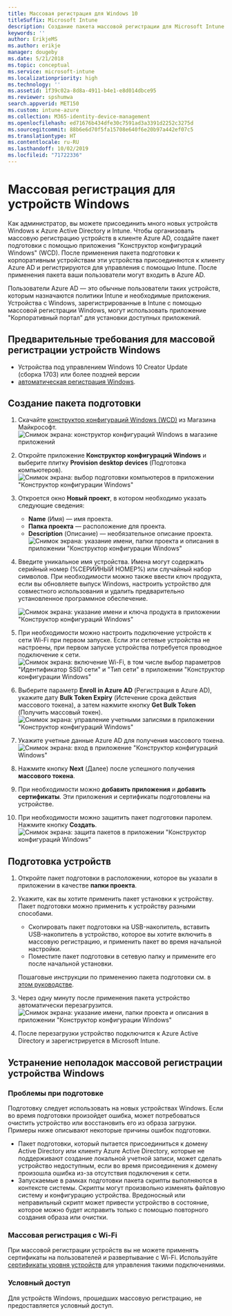 ```yaml
---
title: Массовая регистрация для Windows 10
titleSuffix: Microsoft Intune
description: Создание пакета массовой регистрации для Microsoft Intune
keywords: ''
author: ErikjeMS
ms.author: erikje
manager: dougeby
ms.date: 5/21/2018
ms.topic: conceptual
ms.service: microsoft-intune
ms.localizationpriority: high
ms.technology: ''
ms.assetid: 1f39c02a-8d8a-4911-b4e1-e8d014dbce95
ms.reviewer: spshumwa
search.appverid: MET150
ms.custom: intune-azure
ms.collection: M365-identity-device-management
ms.openlocfilehash: ed71676b434dfe30c7591ad3a3391d2252c3275d
ms.sourcegitcommit: 88b6e6d70f5fa15708e640f6e20b97a442ef07c5
ms.translationtype: HT
ms.contentlocale: ru-RU
ms.lasthandoff: 10/02/2019
ms.locfileid: "71722336"
---
```

# <a name="bulk-enrollment-for-windows-devices"></a>Массовая регистрация для устройств Windows

Как администратор, вы можете присоединить много новых устройств Windows к Azure Active Directory и Intune. Чтобы организовать массовую регистрацию устройств в клиенте Azure AD, создайте пакет подготовки с помощью приложения "Конструктор конфигураций Windows" (WCD). После применения пакета подготовки к корпоративным устройствам эти устройства присоединяются к клиенту Azure AD и регистрируются для управления с помощью Intune. После применения пакета ваши пользователи могут входить в Azure AD.

Пользователи Azure AD — это обычные пользователи таких устройств, которым назначаются политики Intune и необходимые приложения. Устройства с Windows, зарегистрированные в Intune с помощью массовой регистрации Windows, могут использовать приложение "Корпоративный портал" для установки доступных приложений. 

## <a name="prerequisites-for-windows-devices-bulk-enrollment"></a>Предварительные требования для массовой регистрации устройств Windows

- Устройства под управлением Windows 10 Creator Update (сборка 1703) или более поздней версии
- [автоматическая регистрация Windows](windows-enroll.md#enable-windows-10-automatic-enrollment).

## <a name="create-a-provisioning-package"></a>Создание пакета подготовки

1. Скачайте [конструктор конфигураций Windows (WCD)](https://www.microsoft.com/store/apps/9nblggh4tx22) из Магазина Майкрософт.
   ![Снимок экрана: конструктор конфигураций Windows в магазине приложений](./media/windows-bulk-enroll/bulk-enroll-store.png)

2. Откройте приложение **Конструктор конфигураций Windows** и выберите плитку **Provision desktop devices** (Подготовка компьютеров).
   ![Снимок экрана: выбор подготовки компьютеров в приложении "Конструктор конфигурации Windows"](./media/windows-bulk-enroll/bulk-enroll-select.png)

3. Откроется окно **Новый проект**, в котором необходимо указать следующие сведения:
   - **Name** (Имя) — имя проекта.
   - **Папка проекта** — расположение для проекта.
   - **Description** (Описание) — необязательное описание проекта. ![Снимок экрана: указание имени, папки проекта и описания в приложении "Конструктор конфигурации Windows"](./media/windows-bulk-enroll/bulk-enroll-name.png)

4. Введите уникальное имя устройства. Имена могут содержать серийный номер (%СЕРИЙНЫЙ НОМЕР%) или случайный набор символов. При необходимости можно также ввести ключ продукта, если вы обновляете выпуск Windows, настроить устройство для совместного использования и удалить предварительно установленное программное обеспечение.
   
   ![Снимок экрана: указание имени и ключа продукта в приложении "Конструктор конфигураций Windows"](./media/windows-bulk-enroll/bulk-enroll-device.png)

5. При необходимости можно настроить подключение устройств к сети Wi-Fi при первом запуске.  Если эти сетевые устройства не настроены, при первом запуске устройства потребуется проводное подключение к сети.
   ![Снимок экрана: включение Wi-Fi, в том числе выбор параметров "Идентификатор SSID сети" и "Тип сети" в приложении "Конструктор конфигурации Windows"](./media/windows-bulk-enroll/bulk-enroll-network.png)

6. Выберите параметр **Enroll in Azure AD** (Регистрация в Azure AD), укажите дату **Bulk Token Expiry** (Истечение срока действия массового токена), а затем нажмите кнопку **Get Bulk Token** (Получить массовый токен).
   ![Снимок экрана: управление учетными записями в приложении "Конструктор конфигураций Windows"](./media/windows-bulk-enroll/bulk-enroll-account.png)

7. Укажите учетные данные Azure AD для получения массового токена.
   ![Снимок экрана: вход в приложение "Конструктор конфигураций Windows"](./media/windows-bulk-enroll/bulk-enroll-cred.png)

8. Нажмите кнопку **Next** (Далее) после успешного получения **массового токена**.

9. При необходимости можно **добавить приложения** и **добавить сертификаты**. Эти приложения и сертификаты подготовлены на устройстве.

10. При необходимости можно защитить пакет подготовки паролем.  Нажмите кнопку **Создать**.
    ![Снимок экрана: защита пакетов в приложении "Конструктор конфигураций Windows"](./media/windows-bulk-enroll/bulk-enroll-create.png)

## <a name="provision-devices"></a>Подготовка устройств

1. Откройте пакет подготовки в расположении, которое вы указали в приложении в качестве **папки проекта**.

2. Укажите, как вы хотите применить пакет установки к устройству.  Пакет подготовки можно применить к устройству разными способами.
   - Скопировать пакет подготовки на USB-накопитель, вставить USB-накопитель в устройство, которое вы хотите включить в массовую регистрацию, и применить пакет во время начальной настройки.
   - Поместите пакет подготовки в сетевую папку и примените его после начальной установки.

   Пошаговые инструкции по применению пакета подготовки см. в [этом руководстве](https://technet.microsoft.com/itpro/windows/configure/provisioning-apply-package).

3. Через одну минуту после применения пакета устройство автоматически перезагрузится.
   ![Снимок экрана: указание имени, папки проекта и описания в приложении "Конструктор конфигурации Windows"](./media/windows-bulk-enroll/bulk-enroll-add.png)

4. После перезагрузки устройство подключится к Azure Active Directory и зарегистрируется в Microsoft Intune.

## <a name="troubleshooting-windows-bulk-enrollment"></a>Устранение неполадок массовой регистрации устройства Windows

### <a name="provisioning-issues"></a>Проблемы при подготовке
Подготовку следует использовать на новых устройствах Windows. Если во время подготовки произойдет ошибка, может потребоваться очистить устройство или восстановить его из образа загрузки. Примеры ниже описывают некоторые причины ошибок подготовки.

- Пакет подготовки, который пытается присоединиться к домену Active Directory или клиенту Azure Active Directory, которые не поддерживают создание локальной учетной записи, может сделать устройство недоступным, если во время присоединения к домену произошла ошибка из-за отсутствия подключения к сети.
- Запускаемые в рамках подготовки пакета скрипты выполняются в контексте системы. Скрипты могут произвольно изменять файловую систему и конфигурацию устройства. Вредоносный или неправильный скрипт может привести устройство в состояние, которое можно будет исправить только с помощью повторного создания образа или очистки.

### <a name="bulk-enrollment-with-wi-fi"></a>Массовая регистрация с Wi-Fi 

При массовой регистрации устройств вы не можете применять сертификаты на пользователей и развертывание с Wi-Fi. Используйте [сертификаты уровня устройств](../protect/certificates-configure.md) для управления такими подключениями. 

### <a name="conditional-access"></a>Условный доступ
Для устройств Windows, прошедших массовую регистрацию, не предоставляется условный доступ.
